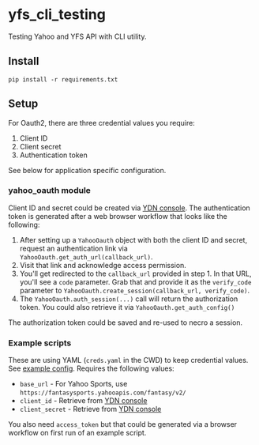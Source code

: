 # yfs_cli_testing

Testing Yahoo and YFS API with CLI utility.

## Install

    pip install -r requirements.txt

## Setup
For Oauth2, there are three credential values you require:

1. Client ID
2. Client secret
3. Authentication token

See below for application specific configuration.

### yahoo_oauth module
Client ID and secret could be created via [YDN console](https://developer.yahoo.com/apps/). The authentication token is generated after a web browser workflow that looks like the following:

1. After setting up a `YahooOauth` object with both the client ID and secret, request an authentication link via `YahooOauth.get_auth_url(callback_url)`.
2. Visit that link and acknowledge access permission.
3. You'll get redirected to the `callback_url` provided in step 1. In that URL, you'll see a `code` parameter. Grab that and provide it as the `verify_code` parameter to `YahooOauth.create_session(callback_url, verify_code)`.
4. The `YahooOauth.auth_session(...)` call will return the authorization token. You could also retrieve it via `YahooOauth.get_auth_config()`

The authorization token could be saved and re-used to necro a session.

### Example scripts
These are using YAML (`creds.yaml` in the CWD) to keep credential values. See [example config](config.yaml.example). Requires the following values:

* `base_url` - For Yahoo Sports, use `https://fantasysports.yahooapis.com/fantasy/v2/`
* `client_id` - Retrieve from [YDN console](https://developer.yahoo.com/apps/)
* `client_secret` - Retrieve from [YDN console](https://developer.yahoo.com/apps/)

You also need `access_token` but that could be generated via a browser workflow on first run of an example script.



